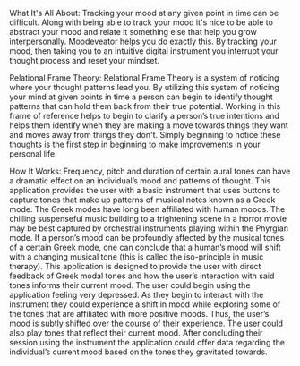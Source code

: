 What It's All About:
Tracking your mood at any given point in time can be difficult. Along with being able to track your mood it's nice to be able to abstract your mood and relate it something else that help you grow interpersonally. Moodeveator helps you do exactly this. By tracking your mood, then taking you to an intuitive digital instrument you interrupt your thought process and reset your mindset.

Relational Frame Theory:
Relational Frame Theory is a system of noticing where your thought patterns lead you. By utilizing this system of noticing your mind at given points in time a person can begin to identify thought patterns that can hold them back from their true potential. Working in this frame of reference helps to begin to clarify a person’s true intentions and helps them identify when they are making a move towards things they want and moves away from things they don't. Simply beginning to notice these thoughts is the first step in beginning to make improvements in your personal life.

How It Works:
Frequency, pitch and duration of certain aural tones can have a dramatic effect on an individual’s mood and patterns of thought. This application provides the user with a basic instrument that uses buttons to capture tones that make up patterns of musical notes known as a Greek mode. The Greek modes have long been affiliated with human moods. The chilling suspenseful music building to a frightening scene in a horror movie may be best captured by orchestral instruments playing within the Phyrgian mode. If a person’s mood can be profoundly affected by the musical tones of a certain Greek mode, one can conclude that a human’s mood will shift with a changing musical tone (this is called the iso-principle in music therapy). This application is designed to provide the user with direct feedback of Greek modal tones and how the user’s interaction with said tones informs their current mood. The user could begin using the application feeling very depressed. As they begin to interact with the instrument they could experience a shift in mood while exploring some of the tones that are affiliated with more positive moods. Thus, the user’s mood is subtly shifted over the course of their experience. The user could also play tones that reflect their current mood. After concluding their session using the instrument the application could offer data regarding the individual’s current mood based on the tones they gravitated towards. 